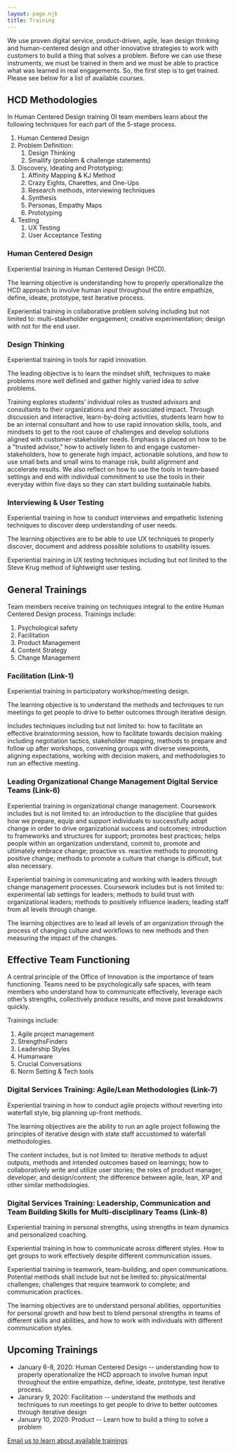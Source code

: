 ```yaml
---
layout: page.njk
title: Training
---
```


We use proven digital service, product-driven, agile, lean design thinking and human-centered design and other innovative strategies to work with customers to build a thing that solves a problem. Before we can use these instruments, we must be trained in them and we must be able to practice what was learned in real engagements. So, the first step is to get trained. Please see below for a list of available courses.



## HCD Methodologies

In Human Centered Design training OI team members learn about the following techniques for each part of the 5-stage process. 

1. Human Centered Design
2. Problem Definition:
    1. Design Thinking
    2. Smallify (problem & challenge statements)
3. Discovery, Ideating and Prototyping:
    1. Affinity Mapping & KJ Method
    2. Crazy Eights, Charettes, and One-Ups
    3. Research methods, interviewing techniques
    4. Synthesis
    5. Personas, Empathy Maps
    6. Prototyping
4. Testing
    1. UX Testing
    2. User Acceptance Testing
      
### Human Centered Design 

Experiential training in Human Centered Design (HCD). 

The learning objective is understanding how to properly operationalize the HCD approach to involve human input throughout the entire empathize, define, ideate, prototype, test iterative process.

Experiential training in collaborative problem solving including but not limited to: multi-stakeholder engagement; creative experimentation; design with not for the end user.

### Design Thinking  

Experiential training in tools for rapid innovation. 

The leading objective is to learn the mindset shift, techniques to make problems more well defined and gather highly varied idea to solve problems.

Training explores students’ individual roles as trusted advisors and consultants to their organizations and their associated impact. Through discussion and interactive, learn-by-doing activities, students learn how to be an internal consultant and how to use rapid innovation skills, tools, and mindsets to get to the root cause of challenges and develop solutions aligned with customer-stakeholder needs. Emphasis is placed on how to be a "trusted advisor," how to actively listen to and engage customer-stakeholders, how to generate high impact, actionable solutions, and how to use small bets and small wins to manage risk, build alignment and accelerate results. We also reflect on how to use the tools in team-based settings and end with individual commitment to use the tools in their everyday within five days so they can start building sustainable habits.

### Interviewing & User Testing 

Experiential training in how to conduct interviews and empathetic listening techniques to discover deep understanding of user needs.

The learning objectives are to be able to use UX techniques to properly discover, document and address possible solutions to usability issues.

Experiential training in UX testing techniques including but not limited to the Steve Krug method of lightweight user testing.



## General Trainings

Team members receive training on techniques integral to the entire Human Centered Design process. Trainings include:

1. Psychological safety
2. Facilitation
3. Product Management
4. Content Strategy 
5. Change Management

### Facilitation (Link-1)

Experiential training in participatory workshop/meeting design. 

The learning objective is to understand the methods and techniques to run meetings to get people to drive to better outcomes through iterative design.

Includes techniques including but not limited to: how to facilitate an effective brainstorming session, how to facilitate towards decision making including negotiation tactics, stakeholder mapping, methods to prepare and follow up after workshops, convening groups with diverse viewpoints, aligning expectations, working with decision makers, and methodologies to run an effective meeting. 

### Leading Organizational Change Management Digital Service Teams (Link-6)

Experiential training in organizational change management. Coursework includes but is not limited to: an introduction to the discipline that guides how we prepare, equip and support individuals to successfully adopt change in order to drive organizational success and outcomes; introduction to frameworks and structures for support; promotes best practices; helps people within an organization understand, commit to, promote and ultimately embrace change; proactive vs. reactive methods to promoting positive change; methods to promote a culture that change is difficult, but also necessary.

Experiential training in communicating and working with leaders through change management processes. Coursework includes but is not limited to: experimental lab settings for leaders; methods to build trust with organizational leaders; methods to positively influence leaders; leading staff from all levels through change.

The learning objectives are to lead all levels of an organization through the process of changing culture and workflows to new methods and then measuring the impact of the changes.



## Effective Team Functioning

A central principle of the Office of Innovation is the importance of team functioning. Teams need to be psychologically safe spaces, with team members who understand how to communicate effectively, leverage each other’s strengths, collectively produce results, and move past breakdowns quickly. 

Trainings include:

1. Agile project management
2. StrengthsFinders
3. Leadership Styles
4. Humanware
5. Crucial Conversations
6. Norm Setting & Tech tools

### Digital Services Training: Agile/Lean Methodologies (Link-7)

Experiential training in how to conduct agile projects without reverting into waterfall style, big planning up-front methods.

The learning objectives are the ability to run an agile project following the principles of iterative design with state staff accustomed to waterfall methodologies.

The content includes, but is not limited to: iterative methods to adjust outputs, methods and intended outcomes based on learnings; how to collaboratively write and utilize user stories; the roles of product manager, developer, and design/content; the difference between agile, lean, XP and other similar methodologies.

### Digital Services Training: Leadership, Communication and Team Building Skills for Multi-disciplinary Teams (Link-8)

Experiential training in personal strengths, using strengths in team dynamics and personalized coaching.

Experiential training in how to communicate across different styles. How to get groups to work effectively despite different communication issues. 

Experiential training in teamwork, team-building, and open communications. Potential methods shall include but not be limited to: physical/mental challenges; challenges that require teamwork to complete; and communication practices.

The learning objectives are to understand personal abilities, opportunities for personal growth and how best to blend personal strengths in teams of different skills and abilities, and how to work with individuals with different communication styles.



## Upcoming Trainings


* January 6-8, 2020: Human Centered Design -- understanding how to properly operationalize the HCD approach to involve human input throughout the entire empathize, define, ideate, prototype, test iterative process.
* Janurary 9, 2020: Facilitation -- understand the methods and techniques to run meetings to get people to drive to better outcomes through iterative design
* January 10, 2020: Product -- Learn how to build a thing to solve a problem



[Email us to learn about available trainings](mailto:name@email.com)




